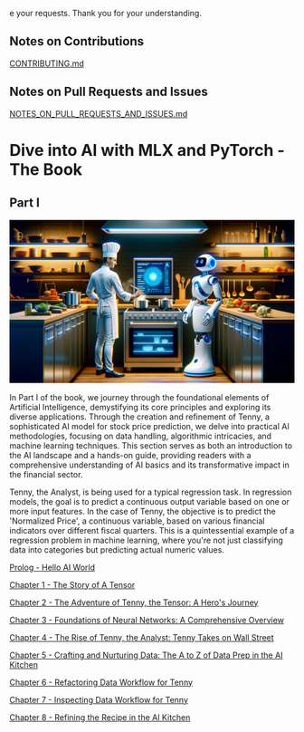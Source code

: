 e your requests. Thank you for your understanding.

Notes on Contributions
----------------------
[CONTRIBUTING.md](../CONTRIBUTING.md)

Notes on Pull Requests and Issues
---------------------------------
[NOTES_ON_PULL_REQUESTS_AND_ISSUES.md](../NOTES_ON_PULL_REQUESTS_AND_ISSUES.md)

# Dive into AI with MLX and PyTorch - The Book

## Part I

![ai-kitchen.png](images%2Fai-kitchen.png)

In Part I of the book, we journey through the foundational elements of Artificial Intelligence, demystifying its core principles and exploring its diverse applications. Through the creation and refinement of Tenny, a sophisticated AI model for stock price prediction, we delve into practical AI methodologies, focusing on data handling, algorithmic intricacies, and machine learning techniques. This section serves as both an introduction to the AI landscape and a hands-on guide, providing readers with a comprehensive understanding of AI basics and its transformative impact in the financial sector.

Tenny, the Analyst, is being used for a typical regression task. In regression models, the goal is to predict a continuous output variable based on one or more input features. In the case of Tenny, the objective is to predict the 'Normalized Price', a continuous variable, based on various financial indicators over different fiscal quarters. This is a quintessential example of a regression problem in machine learning, where you're not just classifying data into categories but predicting actual numeric values.

[Prolog - Hello AI World](000-hello-ai-world/README.md)

[Chapter 1 - The Story of A Tensor](001-story-of-a-tensor/README.md)

[Chapter 2 - The Adventure of Tenny, the Tensor: A Hero's Journey](002-adventure-of-tenny-the-tensor)

[Chapter 3 - Foundations of Neural Networks: A Comprehensive Overview](003-foundations-of-neural-networks%2FREADME.md)

[Chapter 4 - The Rise of Tenny, the Analyst: Tenny Takes on Wall Street](004-neural-networks-in-action-tenny-the-analyst%2FREADME.md)

[Chapter 5 - Crafting and Nurturing Data: The A to Z of Data Prep in the AI Kitchen](005-a-to-z-of-data-prep-in-the-ai-kitchen%2FREADME.md)

[Chapter 6 - Refactoring Data Workflow for Tenny](006-refactoring-data-workflow%2FREADME.md)

[Chapter 7 - Inspecting Data Workflow for Tenny](007-inspecting-data-workflow-for-tenny%2FREADME.md)

[Chapter 8 - Refining the Recipe in the AI Kitchen](008-refining-the-recipe-in-the-ai-kitchen/README.md)